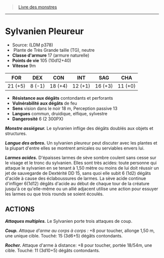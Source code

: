 ﻿> [Livre des monstres](tome_of_beasts.md)

---

# Sylvanien Pleureur

- Source: (LDM p378)
-  Plante de Très Grande taille (TG), neutre
- **Classe d'armure** 17 (armure naturelle)
- **Points de vie** 105 (10d12+40)
- **Vitesse** 9m

|FOR|DEX|CON|INT|SAG|CHA|
|---|---|---|---|---|---|
|21 (+5)|8 (-1)|18 (+4)|12 (+1)|16 (+3)|11 (+0)|

- **Résistance aux dégâts** contondants et perforants
- **Vulnérabilité aux dégâts** de feu
- **Sens** vision dans le noir 18 m, Perception passive 13
- **Langues** commun, druidique, elfique, sylvestre
- **Dangerosité** 6 (2 300PX)

**_Monstre assiégeur._** Le sylvanien inflige des dégâts doublés aux objets et structures.

**_Langue des arbres._** Un sylvanien pleureur peut discuter avec les plantes et la plupart d'entre elles se montrent amicales ou serviables envers lui.

**_Larmes acides._** D'épaisses larmes de sève sombre coulent sans cesse sur le visage et le tronc du sylvanien. Elles sont très acides: toute personne qui attaque le sylvanien en se tenant à 1,50 mètre ou moins de lui doit réussir un jet de sauvegarde de Dextérité DD 15, sans quoi elle subit 6 (1d2) dégâts d'acide à cause des éclaboussures de larmes. La sève acide continue d'infliger 6(1d12) dégâts d'acide au début de chaque tour de la créature jusqu'à ce qu'elle-même ou un allié adjacent utilise une action pour essuyer les larmes ou que trois rounds se soient écoulés.

## ACTIONS

**_Attaques multiples._** Le Sylvanien porte trois attaques de coup.

**_Coup._** _Attaque d'arme au corps à corps :_ +8 pour toucher, allonge 1,50 m, une unique cible. Touché: 15 (3d6+5) dégâts contondants.

**_Rocher._** Attaque d'arme à distance: +8 pour toucher, portée 18/54m, une cible. Touché: 11 (3d10+5) dégâts contondants.

